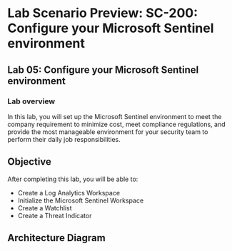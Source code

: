 # Lab Scenario Preview: SC-200: Configure your Microsoft Sentinel environment

## Lab 05: Configure your Microsoft Sentinel environment

### Lab overview

In this lab, you will set up the Microsoft Sentinel environment to meet the company requirement to minimize cost, meet compliance regulations, and provide the most manageable environment for your security team to perform their daily job responsibilities.

## Objective
  
  After completing this lab, you will be able to:

- Create a Log Analytics Workspace
- Initialize the Microsoft Sentinel Workspace
- Create a Watchlist
- Create a Threat Indicator
  
## Architecture Diagram


